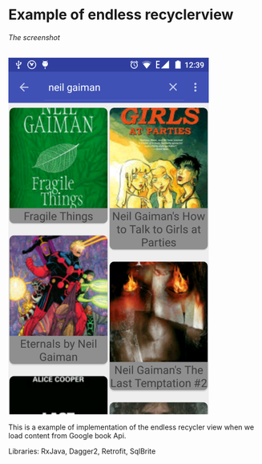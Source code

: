 # Example of endless recyclerview
###### The screenshot
<img src="/device_img.png" width="400">

This is a example of implementation of the endless recycler view when we load content from Google book Api.

Libraries: RxJava, Dagger2, Retrofit, SqlBrite
